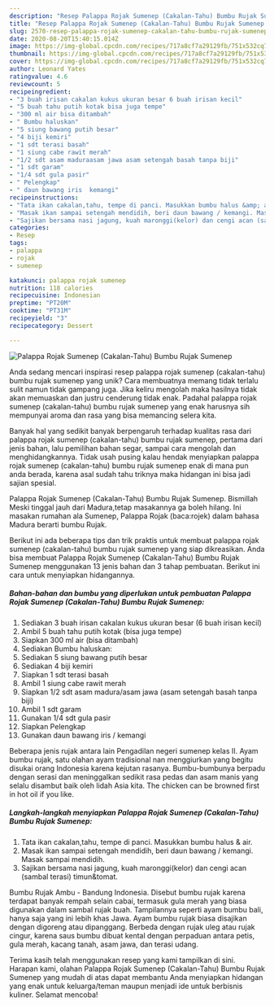 ```yaml
---
description: "Resep Palappa Rojak Sumenep (Cakalan-Tahu) Bumbu Rujak Sumenep Anti Gagal"
title: "Resep Palappa Rojak Sumenep (Cakalan-Tahu) Bumbu Rujak Sumenep Anti Gagal"
slug: 2570-resep-palappa-rojak-sumenep-cakalan-tahu-bumbu-rujak-sumenep-anti-gagal
date: 2020-08-20T15:40:15.014Z
image: https://img-global.cpcdn.com/recipes/717a8cf7a29129fb/751x532cq70/palappa-rojak-sumenep-cakalan-tahu-bumbu-rujak-sumenep-foto-resep-utama.jpg
thumbnail: https://img-global.cpcdn.com/recipes/717a8cf7a29129fb/751x532cq70/palappa-rojak-sumenep-cakalan-tahu-bumbu-rujak-sumenep-foto-resep-utama.jpg
cover: https://img-global.cpcdn.com/recipes/717a8cf7a29129fb/751x532cq70/palappa-rojak-sumenep-cakalan-tahu-bumbu-rujak-sumenep-foto-resep-utama.jpg
author: Leonard Yates
ratingvalue: 4.6
reviewcount: 5
recipeingredient:
- "3 buah irisan cakalan kukus ukuran besar 6 buah irisan kecil"
- "5 buah tahu putih kotak bisa juga tempe"
- "300 ml air bisa ditambah"
- " Bumbu haluskan"
- "5 siung bawang putih besar"
- "4 biji kemiri"
- "1 sdt terasi basah"
- "1 siung cabe rawit merah"
- "1/2 sdt asam maduraasam jawa asam setengah basah tanpa biji"
- "1 sdt garam"
- "1/4 sdt gula pasir"
- " Pelengkap"
- " daun bawang iris  kemangi"
recipeinstructions:
- "Tata ikan cakalan,tahu, tempe di panci. Masukkan bumbu halus &amp; air."
- "Masak ikan sampai setengah mendidih, beri daun bawang / kemangi. Masak sampai mendidih."
- "Sajikan bersama nasi jagung, kuah maronggi(kelor) dan cengi acan (sambal terasi) timun&amp;tomat."
categories:
- Resep
tags:
- palappa
- rojak
- sumenep

katakunci: palappa rojak sumenep 
nutrition: 118 calories
recipecuisine: Indonesian
preptime: "PT20M"
cooktime: "PT31M"
recipeyield: "3"
recipecategory: Dessert

---
```



![Palappa Rojak Sumenep (Cakalan-Tahu) Bumbu Rujak Sumenep](https://img-global.cpcdn.com/recipes/717a8cf7a29129fb/751x532cq70/palappa-rojak-sumenep-cakalan-tahu-bumbu-rujak-sumenep-foto-resep-utama.jpg)

Anda sedang mencari inspirasi resep palappa rojak sumenep (cakalan-tahu) bumbu rujak sumenep yang unik? Cara membuatnya memang tidak terlalu sulit namun tidak gampang juga. Jika keliru mengolah maka hasilnya tidak akan memuaskan dan justru cenderung tidak enak. Padahal palappa rojak sumenep (cakalan-tahu) bumbu rujak sumenep yang enak harusnya sih mempunyai aroma dan rasa yang bisa memancing selera kita.

Banyak hal yang sedikit banyak berpengaruh terhadap kualitas rasa dari palappa rojak sumenep (cakalan-tahu) bumbu rujak sumenep, pertama dari jenis bahan, lalu pemilihan bahan segar, sampai cara mengolah dan menghidangkannya. Tidak usah pusing kalau hendak menyiapkan palappa rojak sumenep (cakalan-tahu) bumbu rujak sumenep enak di mana pun anda berada, karena asal sudah tahu triknya maka hidangan ini bisa jadi sajian spesial.

Palappa Rojak Sumenep (Cakalan-Tahu) Bumbu Rujak Sumenep. Bismillah Meski tinggal jauh dari Madura,tetap masakannya ga boleh hilang. Ini masakan rumahan ala Sumenep, Palappa Rojak (baca:rojek) dalam bahasa Madura berarti bumbu Rujak.


Berikut ini ada beberapa tips dan trik praktis untuk membuat palappa rojak sumenep (cakalan-tahu) bumbu rujak sumenep yang siap dikreasikan. Anda bisa membuat Palappa Rojak Sumenep (Cakalan-Tahu) Bumbu Rujak Sumenep menggunakan 13 jenis bahan dan 3 tahap pembuatan. Berikut ini cara untuk menyiapkan hidangannya.

<!--inarticleads1-->

##### Bahan-bahan dan bumbu yang diperlukan untuk pembuatan Palappa Rojak Sumenep (Cakalan-Tahu) Bumbu Rujak Sumenep:

1. Sediakan 3 buah irisan cakalan kukus ukuran besar (6 buah irisan kecil)
1. Ambil 5 buah tahu putih kotak (bisa juga tempe)
1. Siapkan 300 ml air (bisa ditambah)
1. Sediakan  Bumbu haluskan:
1. Sediakan 5 siung bawang putih besar
1. Sediakan 4 biji kemiri
1. Siapkan 1 sdt terasi basah
1. Ambil 1 siung cabe rawit merah
1. Siapkan 1/2 sdt asam madura/asam jawa (asam setengah basah tanpa biji)
1. Ambil 1 sdt garam
1. Gunakan 1/4 sdt gula pasir
1. Siapkan  Pelengkap
1. Gunakan  daun bawang iris / kemangi


Beberapa jenis rujak antara lain Pengadilan negeri sumenep kelas II. Ayam bumbu rujak, satu olahan ayam tradisional nan menggiurkan yang begitu disukai orang Indonesia karena kejutan rasanya. Bumbu-bumbunya berpadu dengan serasi dan meninggalkan sedikit rasa pedas dan asam manis yang selalu disambut baik oleh lidah Asia kita. The chicken can be browned first in hot oil if you like. 

<!--inarticleads2-->

##### Langkah-langkah menyiapkan Palappa Rojak Sumenep (Cakalan-Tahu) Bumbu Rujak Sumenep:

1. Tata ikan cakalan,tahu, tempe di panci. Masukkan bumbu halus &amp; air.
1. Masak ikan sampai setengah mendidih, beri daun bawang / kemangi. Masak sampai mendidih.
1. Sajikan bersama nasi jagung, kuah maronggi(kelor) dan cengi acan (sambal terasi) timun&amp;tomat.


Bumbu Rujak Ambu - Bandung Indonesia. Disebut bumbu rujak karena terdapat banyak rempah selain cabai, termasuk gula merah yang biasa digunakan dalam sambal rujak buah. Tampilannya seperti ayam bumbu bali, hanya saja yang ini lebih khas Jawa. Ayam bumbu rujak biasa disajikan dengan digoreng atau dipanggang. Berbeda dengan rujak uleg atau rujak cingur, karena saus bumbu dibuat kental dengan perpaduan antara petis, gula merah, kacang tanah, asam jawa, dan terasi udang. 

Terima kasih telah menggunakan resep yang kami tampilkan di sini. Harapan kami, olahan Palappa Rojak Sumenep (Cakalan-Tahu) Bumbu Rujak Sumenep yang mudah di atas dapat membantu Anda menyiapkan hidangan yang enak untuk keluarga/teman maupun menjadi ide untuk berbisnis kuliner. Selamat mencoba!
